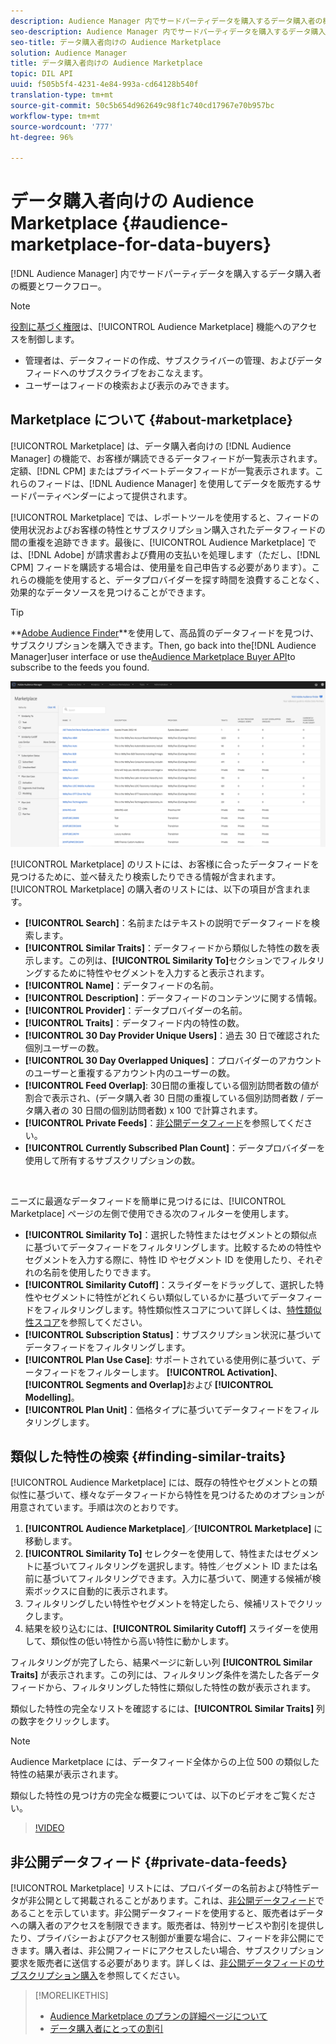 ```yaml
---
description: Audience Manager 内でサードパーティデータを購入するデータ購入者の概要とワークフロー
seo-description: Audience Manager 内でサードパーティデータを購入するデータ購入者の概要とワークフロー
seo-title: データ購入者向けの Audience Marketplace
solution: Audience Manager
title: データ購入者向けの Audience Marketplace
topic: DIL API
uuid: f505b5f4-4231-4e84-993a-cd64128b540f
translation-type: tm+mt
source-git-commit: 50c5b654d962649c98f1c740cd17967e70b957bc
workflow-type: tm+mt
source-wordcount: '777'
ht-degree: 96%

---
```



# データ購入者向けの Audience Marketplace {#audience-marketplace-for-data-buyers}

[!DNL Audience Manager] 内でサードパーティデータを購入するデータ購入者の概要とワークフロー。

>[!NOTE]
>[役割に基づく権限](../../../reporting/reports-dashboard.md)は、[!UICONTROL Audience Marketplace] 機能へのアクセスを制御します。
>
>* 管理者は、データフィードの作成、サブスクライバーの管理、およびデータフィードへのサブスクライブをおこなえます。
>* ユーザーはフィードの検索および表示のみできます。


## Marketplace について {#about-marketplace}

<!-- c_marketplace_about.xml -->

[!UICONTROL Marketplace] は、データ購入者向けの [!DNL Audience Manager] の機能で、お客様が購読できるデータフィードが一覧表示されます。定額、[!DNL CPM] またはプライベートデータフィードが一覧表示されます。これらのフィードは、[!DNL Audience Manager] を使用してデータを販売するサードパーティベンダーによって提供されます。

[!UICONTROL Marketplace] では、レポートツールを使用すると、フィードの使用状況およびお客様の特性とサブスクリプション購入されたデータフィードの間の重複を追跡できます。最後に、[!UICONTROL Audience Marketplace] では、[!DNL Adobe] が請求書および費用の支払いを処理します（ただし、[!DNL CPM] フィードを購読する場合は、使用量を自己申告する必要があります）。これらの機能を使用すると、データプロバイダーを探す時間を浪費することなく、効果的なデータソースを見つけることができます。

>[!TIP]
>
>**[Adobe Audience Finder](https://www.adobe-audience-finder.com/)**を使用して、高品質のデータフィードを見つけ、サブスクリプションを購入できます。Then, go back into the[!DNL Audience Manager]user interface or use the[Audience Marketplace Buyer API](https://bank.demdex.com/portal/swagger/index.html#/Audience_Marketplace_Buyer_API)to subscribe to the feeds you found.

![buyer-marketplace-overview](assets/buyer-marketplace-overview.png)

[!UICONTROL Marketplace] のリストには、お客様に合ったデータフィードを見つけるために、並べ替えたり検索したりできる情報が含まれます。[!UICONTROL Marketplace] の購入者のリストには、以下の項目が含まれます。

* **[!UICONTROL Search]**：名前またはテキストの説明でデータフィードを検索します。
* **[!UICONTROL Similar Traits]**：データフィードから類似した特性の数を表示します。この列は、**[!UICONTROL Similarity To]**&#x200B;セクションでフィルタリングするために特性やセグメントを入力すると表示されます。
* **[!UICONTROL Name]**：データフィードの名前。
* **[!UICONTROL Description]**：データフィードのコンテンツに関する情報。
* **[!UICONTROL Provider]**：データプロバイダーの名前。
* **[!UICONTROL Traits]**：データフィード内の特性の数。
* **[!UICONTROL 30 Day Provider Unique Users]**：過去 30 日で確認された個別ユーザーの数。
* **[!UICONTROL 30 Day Overlapped Uniques]**：プロバイダーのアカウントのユーザーと重複するアカウント内のユーザーの数。
* **[!UICONTROL Feed Overlap]**: 30日間の重複している個別訪問者数の値が割合で表示され、(データ購入者 30 日間の重複している個別訪問者数 / データ購入者の 30 日間の個別訪問者数) x 100 で計算されます。
* **[!UICONTROL Private Feeds]**：[非公開データフィード](../../../features/audience-marketplace/marketplace-private-feeds.md)を参照してください。
* **[!UICONTROL Currently Subscribed Plan Count]**：データプロバイダーを使用して所有するサブスクリプションの数。

 

ニーズに最適なデータフィードを簡単に見つけるには、[!UICONTROL Marketplace] ページの左側で使用できる次のフィルターを使用します。

* **[!UICONTROL Similarity To]**：選択した特性またはセグメントとの類似点に基づいてデータフィードをフィルタリングします。比較するための特性やセグメントを入力する際に、特性 ID やセグメント ID を使用したり、それぞれの名前を使用したりできます。
* **[!UICONTROL Similarity Cutoff]**：スライダーをドラッグして、選択した特性やセグメントに特性がどれくらい類似しているかに基づいてデータフィードをフィルタリングします。特性類似性スコアについて詳しくは、[特性類似性スコア](../../segments/trait-recommendations.md#trait-similarity-score)を参照してください。
* **[!UICONTROL Subscription Status]**：サブスクリプション状況に基づいてデータフィードをフィルタリングします。
* **[!UICONTROL Plan Use Case]**: サポートされている使用例に基づいて、データフィードをフィルターします。 **[!UICONTROL Activation]**、 **[!UICONTROL Segments and Overlap]**&#x200B;および **[!UICONTROL Modelling]**。
* **[!UICONTROL Plan Unit]**：価格タイプに基づいてデータフィードをフィルタリングします。

## 類似した特性の検索 {#finding-similar-traits}

[!UICONTROL Audience Marketplace] には、既存の特性やセグメントとの類似性に基づいて、様々なデータフィードから特性を見つけるためのオプションが用意されています。手順は次のとおりです。

1. **[!UICONTROL Audience Marketplace]**／**[!UICONTROL Marketplace]** に移動します。
2. **[!UICONTROL Similarity To]** セレクターを使用して、特性またはセグメントに基づいてフィルタリングを選択します。特性／セグメント ID または名前に基づいてフィルタリングできます。入力に基づいて、関連する候補が検索ボックスに自動的に表示されます。
3. フィルタリングしたい特性やセグメントを特定したら、候補リストでクリックします。
4. 結果を絞り込むには、**[!UICONTROL Similarity Cutoff]** スライダーを使用して、類似性の低い特性から高い特性に動かします。

フィルタリングが完了したら、結果ページに新しい列 **[!UICONTROL Similar Traits]** が表示されます。この列には、フィルタリング条件を満たした各データフィードから、フィルタリングした特性に類似した特性の数が表示されます。

類似した特性の完全なリストを確認するには、**[!UICONTROL Similar Traits]** 列の数字をクリックします。

>[!NOTE]
>
> Audience Marketplace には、データフィード全体からの上位 500 の類似した特性の結果が表示されます。

類似した特性の見つけ方の完全な概要については、以下のビデオをご覧ください。

>[!VIDEO](https://video.tv.adobe.com/v/29370/)

## 非公開データフィード {#private-data-feeds}

[!UICONTROL Marketplace] リストには、プロバイダーの名前および特性データが非公開として掲載されることがあります。これは、[非公開データフィード](../../../features/audience-marketplace/marketplace-private-feeds.md)であることを示しています。非公開データフィードを使用すると、販売者はデータへの購入者のアクセスを制限できます。販売者は、特別サービスや割引を提供したり、プライバシーおよびアクセス制御が重要な場合に、フィードを非公開にできます。購入者は、非公開フィードにアクセスしたい場合、サブスクリプション要求を販売者に送信する必要があります。詳しくは、[非公開データフィードのサブスクリプション購入](../../../features/audience-marketplace/marketplace-data-buyers/marketplace-manage-subscriptions.md#subscript-private-data-feed)を参照してください。

>[!MORELIKETHIS]
>
>* [Audience Marketplace のプランの詳細ページについて](../../../features/audience-marketplace/marketplace-data-buyers/marketplace-manage-subscriptions.md#marketplace-buyer-details)
>* [データ購入者にとっての割引](../../../features/audience-marketplace/marketplace-data-buyers/marketplace-manage-subscriptions.md#buyer-discount)

